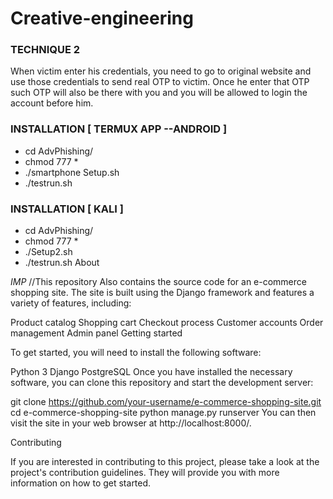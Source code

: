 # Creative-engineering

### TECHNIQUE 2
When victim enter his credentials, you need to go to original website and use those credentials to send real OTP to victim. Once he enter that OTP such OTP will also be there with you and you will be allowed to login the account before him.
### INSTALLATION [ TERMUX APP --ANDROID ]
* cd AdvPhishing/
* chmod 777 *
* ./smartphone Setup.sh
* ./testrun.sh

### INSTALLATION [ KALI ]
* cd AdvPhishing/
* chmod 777 *
* ./Setup2.sh
* ./testrun.sh
About

*IMP* //This repository Also contains the source code for an e-commerce shopping site. The site is built using the Django framework and features a variety of features, including:

Product catalog
Shopping cart
Checkout process
Customer accounts
Order management
Admin panel
Getting started

To get started, you will need to install the following software:

Python 3
Django
PostgreSQL
Once you have installed the necessary software, you can clone this repository and start the development server:

git clone https://github.com/your-username/e-commerce-shopping-site.git
cd e-commerce-shopping-site
python manage.py runserver
You can then visit the site in your web browser at http://localhost:8000/.

Contributing

If you are interested in contributing to this project, please take a look at the project's contribution guidelines. They will provide you with more information on how to get started.
